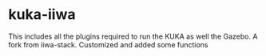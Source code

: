 # kuka-iiwa
This includes all the plugins required to run the KUKA as well the Gazebo. A fork from iiwa-stack. Customized and added some functions
